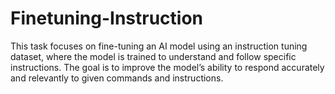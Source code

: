 # Finetuning-Instruction
This task focuses on fine-tuning an AI model using an instruction tuning dataset, where the model is trained to understand and follow specific instructions. The goal is to improve the model’s ability to respond accurately and relevantly to given commands and instructions.
